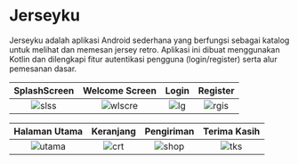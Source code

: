 # Jerseyku
Jerseyku adalah aplikasi Android sederhana yang berfungsi sebagai katalog untuk melihat dan memesan jersey retro. Aplikasi ini dibuat menggunakan Kotlin dan dilengkapi fitur autentikasi pengguna (login/register) serta alur pemesanan dasar.

| SplashScreen | Welcome Screen | Login | Register |
| :---: | :---: | :---: | :---: |
| ![slss](https://github.com/user-attachments/assets/232e940a-67d9-4d0a-8007-b9efde205c07) | ![wlscre](https://github.com/user-attachments/assets/99241ad8-eea9-4bf0-aabd-50ed575193e8) | ![lg](https://github.com/user-attachments/assets/350d7593-a45d-4a62-ba4e-786535a57452) | ![rgis](https://github.com/user-attachments/assets/0ea9dc72-99ca-45a2-8eaa-97723baaa09c) |

| Halaman Utama | Keranjang | Pengiriman | Terima Kasih |
| :---: | :---: | :---: | :---: |
| ![utama](https://github.com/user-attachments/assets/cdb50d73-57e8-42ab-8d18-78fd79b6c76b) | ![crt](https://github.com/user-attachments/assets/a746b71b-68d0-4ca9-b573-2dc6a2b4aca4) | ![shop](https://github.com/user-attachments/assets/6fc26ebc-362a-4f50-aff3-e1ee919f52de) | ![tks](https://github.com/user-attachments/assets/b0e140c9-26d8-4eed-ba37-1b3523fcced8) |
